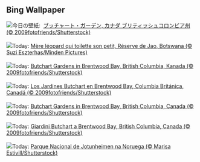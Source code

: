 ## Bing Wallpaper
![](https://www.bing.com/th?id=OHR.ButchartFlowers_JA-JP0238801462_UHD.jpg&w=1000)今日の壁紙: &nbsp;[ブッチャート・ガーデン,  カナダ ブリティッシュコロンビア州 (© 2009fotofriends/Shutterstock)](https://www.bing.com/th?id=OHR.ButchartFlowers_JA-JP0238801462_UHD.jpg)
<br><br/>
![](https://www.bing.com/th?id=OHR.LeopardMother_FR-FR7857818680_UHD.jpg&w=1000)Today: [Mère léopard qui toilette son petit, Réserve de Jao, Botswana (© Suzi Eszterhas/Minden Pictures)](https://www.bing.com/th?id=OHR.LeopardMother_FR-FR7857818680_UHD.jpg)
<br><br/>
![](https://www.bing.com/th?id=OHR.ButchartFlowers_DE-DE6034854764_UHD.jpg&w=1000)Today: [Butchart Gardens in Brentwood Bay, British Columbia, Kanada (© 2009fotofriends/Shutterstock)](https://www.bing.com/th?id=OHR.ButchartFlowers_DE-DE6034854764_UHD.jpg)
<br><br/>
![](https://www.bing.com/th?id=OHR.ButchartFlowers_ES-ES7597902522_UHD.jpg&w=1000)Today: [Los Jardines Butchart en Brentwood Bay, Columbia Británica, Canadá (© 2009fotofriends/Shutterstock)](https://www.bing.com/th?id=OHR.ButchartFlowers_ES-ES7597902522_UHD.jpg)
<br><br/>
![](https://www.bing.com/th?id=OHR.ButchartFlowers_EN-GB2944886711_UHD.jpg&w=1000)Today: [Butchart Gardens in Brentwood Bay, British Columbia, Canada (© 2009fotofriends/Shutterstock)](https://www.bing.com/th?id=OHR.ButchartFlowers_EN-GB2944886711_UHD.jpg)
<br><br/>
![](https://www.bing.com/th?id=OHR.ButchartFlowers_IT-IT9191711194_UHD.jpg&w=1000)Today: [Giardini Butchart a Brentwood Bay, British Columbia, Canada (© 2009fotofriends/Shutterstock)](https://www.bing.com/th?id=OHR.ButchartFlowers_IT-IT9191711194_UHD.jpg)
<br><br/>
![](https://www.bing.com/th?id=OHR.JotunheimenPark_PT-BR4332808670_UHD.jpg&w=1000)Today: [Parque Nacional de Jotunheimen na Noruega (© Marisa Estivill/Shutterstock)](https://www.bing.com/th?id=OHR.JotunheimenPark_PT-BR4332808670_UHD.jpg)
<br><br/>
